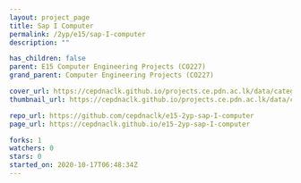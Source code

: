 ```yaml
---
layout: project_page
title: Sap I Computer
permalink: /2yp/e15/sap-I-computer
description: ""

has_children: false
parent: E15 Computer Engineering Projects (CO227)
grand_parent: Computer Engineering Projects (CO227)

cover_url: https://cepdnaclk.github.io/projects.ce.pdn.ac.lk/data/categories/2yp/cover_page.jpg
thumbnail_url: https://cepdnaclk.github.io/projects.ce.pdn.ac.lk/data/categories/2yp/thumbnail.jpg

repo_url: https://github.com/cepdnaclk/e15-2yp-sap-I-computer
page_url: https://cepdnaclk.github.io/e15-2yp-sap-I-computer

forks: 1
watchers: 0
stars: 0
started_on: 2020-10-17T06:48:34Z
---
```



